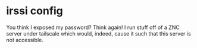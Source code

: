 # irssi config
You think I exposed my password? Think again! I run stuff off of a ZNC server under tailscale which would, indeed, cause it such that this server is not accessible.

